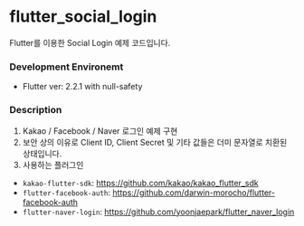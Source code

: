 # flutter_social_login

Flutter를 이용한 Social Login 예제 코드입니다.

### Development Environemt
- Flutter ver: 2.2.1 with null-safety

### Description
1. Kakao / Facebook / Naver 로그인 예제 구현
1. 보안 상의 이유로 Client ID, Client Secret 및 기타 값들은 더미 문자열로 치환된 상태입니다.
1. 사용하는 플러그인
- `kakao-flutter-sdk`: https://github.com/kakao/kakao_flutter_sdk
- `flutter-facebook-auth`: https://github.com/darwin-morocho/flutter-facebook-auth
- `flutter-naver-login`: https://github.com/yoonjaepark/flutter_naver_login

